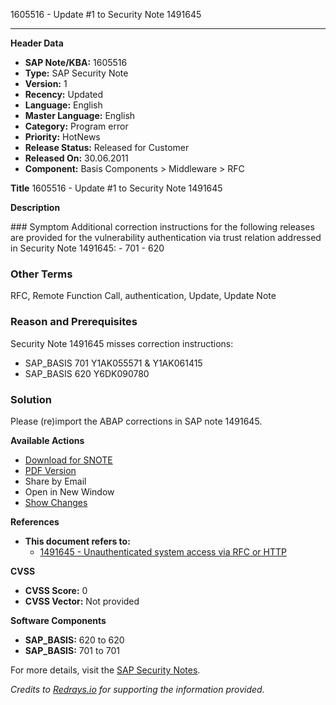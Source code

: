 1605516 - Update #1 to Security Note 1491645

---

**Header Data**
- **SAP Note/KBA:** 1605516
- **Type:** SAP Security Note
- **Version:** 1
- **Recency:** Updated
- **Language:** English
- **Master Language:** English
- **Category:** Program error
- **Priority:** HotNews
- **Release Status:** Released for Customer
- **Released On:** 30.06.2011
- **Component:** Basis Components > Middleware > RFC

**Title**
1605516 - Update #1 to Security Note 1491645

**Description**
<div class="mono">
### Symptom
Additional correction instructions for the following releases are provided for the vulnerability authentication via trust relation addressed in Security Note 1491645:
- 701
- 620

### Other Terms
RFC, Remote Function Call, authentication, Update, Update Note

### Reason and Prerequisites
Security Note 1491645 misses correction instructions:

- SAP_BASIS 701 Y1AK055571 & Y1AK061415
- SAP_BASIS 620 Y6DK090780

### Solution
Please (re)import the ABAP corrections in SAP note 1491645.
</div>

**Available Actions**
- [Download for SNOTE](https://notesdownloads.sap.com/note/0040000017269172017)
- [PDF Version](https://userapps.support.sap.com/sap/support/sfm/notes/print/0001605516?language=en-US&token=74893D4E6046848D2FA0DC5464C82559)
- Share by Email
- Open in New Window
- [Show Changes](https://me.sap.com/notesLatestChanges/0001605516/E/diff)

**References**
- **This document refers to:**
  - [1491645 - Unauthenticated system access via RFC or HTTP](https://me.sap.com/notes/1491645)

**CVSS**
- **CVSS Score:** 0
- **CVSS Vector:** Not provided

**Software Components**
- **SAP_BASIS:** 620 to 620
- **SAP_BASIS:** 701 to 701

For more details, visit the [SAP Security Notes](https://me.sap.com/notes/1605516).

*Credits to [Redrays.io](https://redrays.io) for supporting the information provided.*